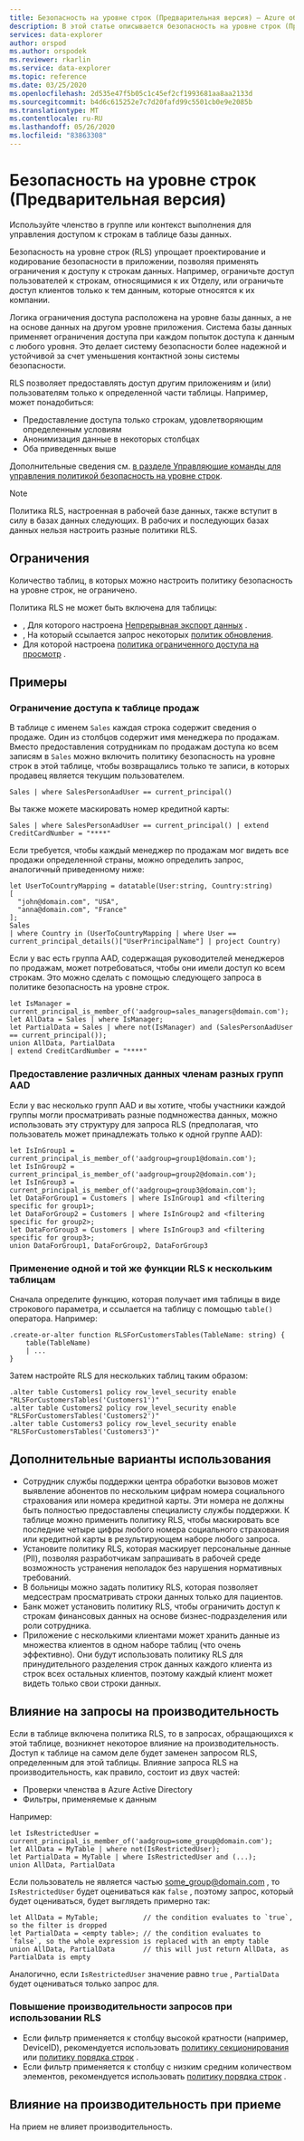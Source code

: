 ```yaml
---
title: Безопасность на уровне строк (Предварительная версия) — Azure обозреватель данных | Документация Майкрософт
description: В этой статье описывается безопасность на уровне строк (Предварительная версия) в Azure обозреватель данных.
services: data-explorer
author: orspod
ms.author: orspodek
ms.reviewer: rkarlin
ms.service: data-explorer
ms.topic: reference
ms.date: 03/25/2020
ms.openlocfilehash: 2d535e47f5b05c1c45ef2cf1993681aa8aa2133d
ms.sourcegitcommit: b4d6c615252e7c7d20fafd99c5501cb0e9e2085b
ms.translationtype: MT
ms.contentlocale: ru-RU
ms.lasthandoff: 05/26/2020
ms.locfileid: "83863308"
---
```

# <a name="row-level-security-preview"></a>Безопасность на уровне строк (Предварительная версия)

Используйте членство в группе или контекст выполнения для управления доступом к строкам в таблице базы данных.

Безопасность на уровне строк (RLS) упрощает проектирование и кодирование безопасности в приложении, позволяя применять ограничения к доступу к строкам данных. Например, ограничьте доступ пользователей к строкам, относящимися к их Отделу, или ограничьте доступ клиентов только к тем данным, которые относятся к их компании.

Логика ограничения доступа расположена на уровне базы данных, а не на основе данных на другом уровне приложения. Система базы данных применяет ограничения доступа при каждом попыток доступа к данным с любого уровня. Это делает систему безопасности более надежной и устойчивой за счет уменьшения контактной зоны системы безопасности.

RLS позволяет предоставлять доступ другим приложениям и (или) пользователям только к определенной части таблицы. Например, может понадобиться:

* Предоставление доступа только строкам, удовлетворяющим определенным условиям
* Анонимизация данные в некоторых столбцах
* Оба приведенных выше

Дополнительные сведения см. [в разделе Управляющие команды для управления политикой безопасность на уровне строк](../management/row-level-security-policy.md).

> [!Note]
> Политика RLS, настроенная в рабочей базе данных, также вступит в силу в базах данных следующих. В рабочих и последующих базах данных нельзя настроить разные политики RLS.

## <a name="limitations"></a>Ограничения

Количество таблиц, в которых можно настроить политику безопасность на уровне строк, не ограничено.

Политика RLS не может быть включена для таблицы:
* , Для которого настроена [Непрерывная экспорт данных](../management/data-export/continuous-data-export.md) .
* , На который ссылается запрос некоторых [политик обновления](./updatepolicy.md).
* Для которой настроена [политика ограниченного доступа на просмотр](./restrictedviewaccesspolicy.md) .

## <a name="examples"></a>Примеры

### <a name="limiting-access-to-sales-table"></a>Ограничение доступа к таблице продаж

В таблице с именем `Sales` каждая строка содержит сведения о продаже. Один из столбцов содержит имя менеджера по продажам. Вместо предоставления сотрудникам по продажам доступа ко всем записям в `Sales` можно включить политику безопасность на уровне строк в этой таблице, чтобы возвращались только те записи, в которых продавец является текущим пользователем.

```kusto
Sales | where SalesPersonAadUser == current_principal()
```

Вы также можете маскировать номер кредитной карты:

```kusto
Sales | where SalesPersonAadUser == current_principal() | extend CreditCardNumber = "****"
```

Если требуется, чтобы каждый менеджер по продажам мог видеть все продажи определенной страны, можно определить запрос, аналогичный приведенному ниже:

```kusto
let UserToCountryMapping = datatable(User:string, Country:string)
[
  "john@domain.com", "USA",
  "anna@domain.com", "France"
];
Sales
| where Country in (UserToCountryMapping | where User == current_principal_details()["UserPrincipalName"] | project Country)
```

Если у вас есть группа AAD, содержащая руководителей менеджеров по продажам, может потребоваться, чтобы они имели доступ ко всем строкам. Это можно сделать с помощью следующего запроса в политике безопасность на уровне строк.

```kusto
let IsManager = current_principal_is_member_of('aadgroup=sales_managers@domain.com');
let AllData = Sales | where IsManager;
let PartialData = Sales | where not(IsManager) and (SalesPersonAadUser == current_principal());
union AllData, PartialData
| extend CreditCardNumber = "****"
```

### <a name="exposing-different-data-to-members-of-different-aad-groups"></a>Предоставление различных данных членам разных групп AAD

Если у вас несколько групп AAD и вы хотите, чтобы участники каждой группы могли просматривать разные подмножества данных, можно использовать эту структуру для запроса RLS (предполагая, что пользователь может принадлежать только к одной группе AAD):

```kusto
let IsInGroup1 = current_principal_is_member_of('aadgroup=group1@domain.com');
let IsInGroup2 = current_principal_is_member_of('aadgroup=group2@domain.com');
let IsInGroup3 = current_principal_is_member_of('aadgroup=group3@domain.com');
let DataForGroup1 = Customers | where IsInGroup1 and <filtering specific for group1>;
let DataForGroup2 = Customers | where IsInGroup2 and <filtering specific for group2>;
let DataForGroup3 = Customers | where IsInGroup3 and <filtering specific for group3>;
union DataForGroup1, DataForGroup2, DataForGroup3
```

### <a name="applying-the-same-rls-function-on-multiple-tables"></a>Применение одной и той же функции RLS к нескольким таблицам

Сначала определите функцию, которая получает имя таблицы в виде строкового параметра, и ссылается на таблицу с помощью `table()` оператора. Например:

```
.create-or-alter function RLSForCustomersTables(TableName: string) {
    table(TableName)
    | ...
}
```

Затем настройте RLS для нескольких таблиц таким образом:

```
.alter table Customers1 policy row_level_security enable "RLSForCustomersTables('Customers1')"
.alter table Customers2 policy row_level_security enable "RLSForCustomersTables('Customers2')"
.alter table Customers3 policy row_level_security enable "RLSForCustomersTables('Customers3')"
```

## <a name="more-use-cases"></a>Дополнительные варианты использования

* Сотрудник службы поддержки центра обработки вызовов может выявление абонентов по нескольким цифрам номера социального страхования или номера кредитной карты. Эти номера не должны быть полностью предоставлены специалисту службы поддержки. К таблице можно применить политику RLS, чтобы маскировать все последние четыре цифры любого номера социального страхования или кредитной карты в результирующем наборе любого запроса.
* Установите политику RLS, которая маскирует персональные данные (PII), позволяя разработчикам запрашивать в рабочей среде возможность устранения неполадок без нарушения нормативных требований.
* В больницы можно задать политику RLS, которая позволяет медсестрам просматривать строки данных только для пациентов.
* Банк может установить политику RLS, чтобы ограничить доступ к строкам финансовых данных на основе бизнес-подразделения или роли сотрудника.
* Приложение с несколькими клиентами может хранить данные из множества клиентов в одном наборе таблиц (что очень эффективно). Они будут использовать политику RLS для принудительного разделения строк данных каждого клиента из строк всех остальных клиентов, поэтому каждый клиент может видеть только свои строки данных.

## <a name="performance-impact-on-queries"></a>Влияние на запросы на производительность

Если в таблице включена политика RLS, то в запросах, обращающихся к этой таблице, возникнет некоторое влияние на производительность. Доступ к таблице на самом деле будет заменен запросом RLS, определенным для этой таблицы. Влияние запроса RLS на производительность, как правило, состоит из двух частей:

* Проверки членства в Azure Active Directory
* Фильтры, применяемые к данным

Например:

```kusto
let IsRestrictedUser = current_principal_is_member_of('aadgroup=some_group@domain.com');
let AllData = MyTable | where not(IsRestrictedUser);
let PartialData = MyTable | where IsRestrictedUser and (...);
union AllData, PartialData
```

Если пользователь не является частью some_group@domain.com , то `IsRestrictedUser` будет оцениваться как `false` , поэтому запрос, который будет оцениваться, будет выглядеть примерно так:

```kusto
let AllData = MyTable;           // the condition evaluates to `true`, so the filter is dropped
let PartialData = <empty table>; // the condition evaluates to `false`, so the whole expression is replaced with an empty table
union AllData, PartialData       // this will just return AllData, as PartialData is empty
```

Аналогично, если `IsRestrictedUser` значение равно `true` , `PartialData` будет оцениваться только запрос для.

### <a name="improve-query-performance-when-rls-is-used"></a>Повышение производительности запросов при использовании RLS

* Если фильтр применяется к столбцу высокой кратности (например, DeviceID), рекомендуется использовать [политику секционирования](./partitioningpolicy.md) или [политику порядка строк](./roworderpolicy.md) .
* Если фильтр применяется к столбцу с низким средним количеством элементов, рекомендуется использовать [политику порядка строк](./roworderpolicy.md) .

## <a name="performance-impact-on-ingestion"></a>Влияние на производительность при приеме

На прием не влияет производительность.

